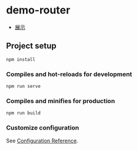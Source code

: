 # demo-router

- [展示](https://jaosn60810.github.io/2021_cm_frontend_selfStudy/week5_router/dist/)

## Project setup
```
npm install
```

### Compiles and hot-reloads for development
```
npm run serve
```

### Compiles and minifies for production
```
npm run build
```

### Customize configuration
See [Configuration Reference](https://cli.vuejs.org/config/).
